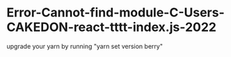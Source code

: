 # Error-Cannot-find-module-C-Users-CAKEDON-react-tttt-index.js-2022
upgrade your yarn by running "yarn set version berry"
